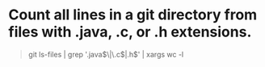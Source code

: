 # Count all lines in a git directory from files with .java, .c, or .h extensions.
> git ls-files | grep '\.java$\|\.c$\|\.h$' | xargs wc -l
